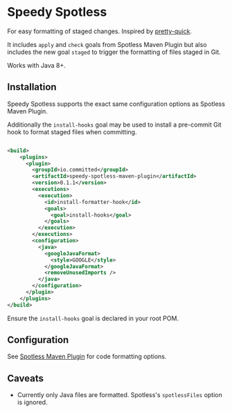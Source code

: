 # Speedy Spotless

For easy formatting of staged changes. Inspired by [pretty-quick](https://github.com/azz/pretty-quick).

It includes `apply` and `check` goals from Spotless Maven Plugin but also includes the new goal `staged` to trigger the formatting of files staged in Git.

Works with Java 8+.

## Installation

Speedy Spotless supports the exact same configuration options as Spotless Maven Plugin.

Additionally the `install-hooks` goal may be used to install a pre-commit Git hook to format staged files when committing.

```xml

<build>
    <plugins>
      <plugin>
        <groupId>io.committed</groupId>
        <artifactId>speedy-spotless-maven-plugin</artifactId>
        <version>0.1.1</version>
        <executions>
          <execution>
            <id>install-formatter-hook</id>
            <goals>
              <goal>install-hooks</goal>
            </goals>
          </execution>
        </executions>
        <configuration>
          <java>
            <googleJavaFormat>
              <style>GOOGLE</style>
            </googleJavaFormat>
            <removeUnusedImports />
          </java>
        </configuration>
      </plugin>
    </plugins>
</build>

```

Ensure the `install-hooks` goal is declared in your root POM.

## Configuration

See [Spotless Maven Plugin](https://github.com/diffplug/spotless/tree/master/plugin-maven#applying-to-java-source) for code formatting options.

## Caveats

- Currently only Java files are formatted. Spotless's `spotlessFiles` option is ignored.
